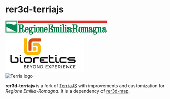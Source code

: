 
rer3d-terriajs
============

![Regione Emilia-Romagna logo](wwwroot/images/320px-Logo_orizzontale_Regione_Emilia-Romagna.jpg "Regione Emilia-Romagna logo")  
![Bioretics logo](bioretics_logo.jpg "Bioretics logo")  
![Terria logo](terria-logo.png "Terria logo")  

**rer3d-terriajs** is a fork of [TerriaJS](https://github.com/TerriaJS/terriajs) with improvements and customization for _Regione Emilia-Romagna_. It is a dependency of [rer3d-map](https://github.com/bioretics/rer3d-map).

